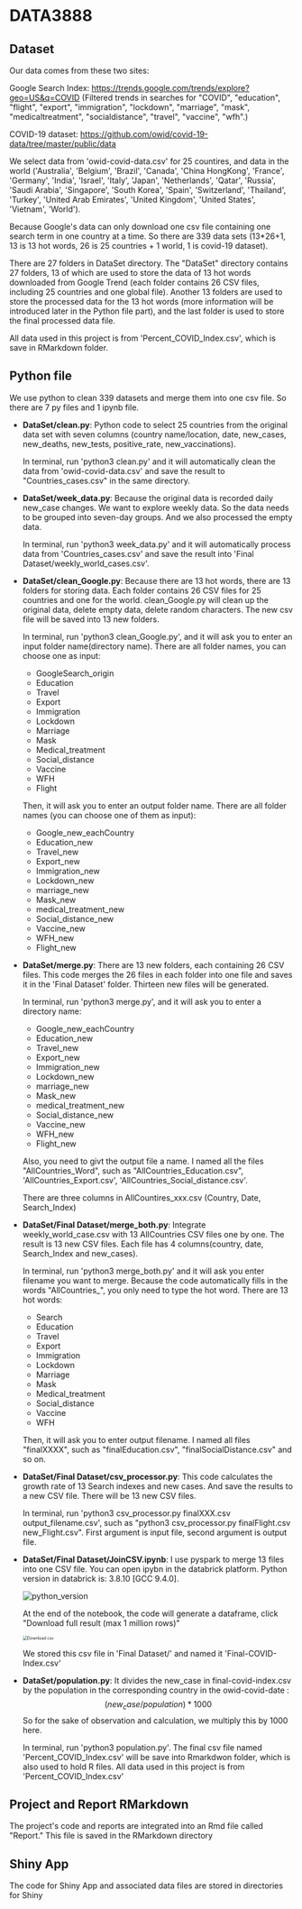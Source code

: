 # DATA3888
## Dataset

Our data comes from these two sites:

Google Search Index: https://trends.google.com/trends/explore?geo=US&q=COVID (Filtered trends in searches for "COVID", "education", "flight", "export", "immigration", "lockdown", "marriage", "mask", "medicaltreatment", "socialdistance", "travel", "vaccine", "wfh".)

COVID-19 dataset: https://github.com/owid/covid-19-data/tree/master/public/data

We select data from 'owid-covid-data.csv' for 25 countires, and data in the world ('Australia', 'Belgium', 'Brazil', 'Canada', 'China HongKong', 'France', 'Germany', 'India', 'Israel', 'Italy', 'Japan', 'Netherlands', 'Qatar', 'Russia', 'Saudi Arabia', 'Singapore', 'South Korea', 'Spain', 'Switzerland', 'Thailand', 'Turkey', 'United Arab Emirates', 'United Kingdom', 'United States', 'Vietnam', 'World').

Because Google's data can only download one csv file containing one search term in one country at a time. So there are 339 data sets (13*26+1, 13 is 13 hot words, 26 is 25 countries + 1 world, 1 is covid-19 dataset).

There are 27 folders in DataSet directory. The "DataSet" directory contains 27 folders, 13 of which are used to store the data of 13 hot words downloaded from Google Trend (each folder contains 26 CSV files, including 25 countries and one global file). Another 13 folders are used to store the processed data for the 13 hot words (more information will be introduced later in the Python file part), and the last folder is used to store the final processed data file.

All data used in this project is from 'Percent_COVID_Index.csv', which is save in RMarkdown folder. 

## Python file

We use python to clean 339 datasets and merge them into one csv file. So there are 7 py files and 1 ipynb file.

- **DataSet/clean.py**: Python code to select 25 countries from the original data set with seven columns (country name/location, date, new_cases, new_deaths, new_tests, positive_rate, new_vaccinations). 

  In terminal, run 'python3 clean.py' and it will automatically clean the data from 'owid-covid-data.csv' and save the result to "Countries_cases.csv" in the same directory.

- **DataSet/week_data.py**:  Because the original data is recorded daily new_case changes. We want to explore weekly data. So the data needs to be grouped into seven-day groups. And we also processed the empty data. 

  In terminal, run 'python3 week_data.py' and it will automatically process data from 'Countries_cases.csv' and save the result into 'Final Dataset/weekly_world_cases.csv'. 

- **DataSet/clean_Google.py**: Because there are 13 hot words, there are 13 folders for storing data. Each folder contains 26 CSV files for 25 countries and one for the world. clean_Google.py will clean up the original data, delete empty data, delete random characters. The new csv file will be saved into 13 new folders.

  In terminal, run 'python3 clean_Google.py', and it will ask you to enter an input folder name(directory name). There are all folder names, you can choose one as input: 

  - GoogleSearch_origin
  - Education
  - Travel
  - Export
  - Immigration
  - Lockdown
  - Marriage
  - Mask
  - Medical_treatment
  - Social_distance
  - Vaccine
  - WFH
  - Flight

  Then, it will ask you to enter an output folder name. There are all folder names (you can choose one of them as input):

  - Google_new_eachCountry
  - Education_new
  - Travel_new
  - Export_new
  - Immigration_new
  - Lockdown_new
  - marriage_new
  - Mask_new
  - medical_treatment_new
  - Social_distance_new
  - Vaccine_new
  - WFH_new
  - Flight_new

- **DataSet/merge.py**: There are 13 new folders, each containing 26 CSV files. This code merges the 26 files in each folder into one file and saves it in the 'Final Dataset' folder. Thirteen new files will be generated. 

  In terminal, run 'python3 merge.py', and it will ask you to enter a directory name:

  - Google_new_eachCountry
  - Education_new
  - Travel_new
  - Export_new
  - Immigration_new
  - Lockdown_new
  - marriage_new
  - Mask_new
  - medical_treatment_new
  - Social_distance_new
  - Vaccine_new
  - WFH_new
  - Flight_new

  Also, you need to givt the output file a name. I named all the files "AllCountries_Word", such as "AllCountries_Education.csv", 'AllCountries_Export.csv', 'AllCountries_Social_distance.csv'. 

  There are three columns in AllCountires_xxx.csv (Country, Date, Search_Index)

- **DataSet/Final Dataset/merge_both.py**: Integrate weekly_world_case.csv with 13 AllCountries CSV files one by one. The result is 13 new CSV files. Each file has 4 columns(country, date, Search_Index and new_cases).

  In terminal, run 'python3 merge_both.py' and it will ask you enter filename you want to merge. Because the code automatically fills in the words "AllCountries_",  you only need to type the hot word. There are 13 hot words: 

  - Search
  - Education
  - Travel
  - Export
  - Immigration
  - Lockdown
  - Marriage
  - Mask
  - Medical_treatment
  - Social_distance
  - Vaccine
  - WFH

  Then, it will ask you to enter output filename. I named all files "finalXXXX", such as "finalEducation.csv", "finalSocialDistance.csv" and so on.

- **DataSet/Final Dataset/csv_processor.py**: This code calculates the growth rate of 13 Search indexes and new cases. And save the results to a new CSV file. There will be 13 new CSV files. 

  In terminal, run 'python3 csv_processor.py finalXXX.csv output_filename.csv', such as "python3 csv_processor.py finalFlight.csv new_Flight.csv". First argument is input file, second argument is output file. 

- **DataSet/Final Dataset/JoinCSV.ipynb**: I use pyspark to merge 13 files into one CSV file. You can open ipybn in the databrick platform. Python version in databrick is: 3.8.10  [GCC 9.4.0]. 

  ![python_version](/Users/apple/Desktop/DATA3888/python_version.png)

  At the end of the notebook, the code will generate a dataframe, click "Download full result (max 1 million rows)"

  <img src="/Users/apple/Desktop/DATA3888/Download csv.png" alt="Download csv" style="zoom:50%;" />

  We stored this csv file in 'Final Dataset/' and named it 'Final-COVID-Index.csv'

- **DataSet/population.py**: It divides the new_case in final-covid-index.csv by the population in the corresponding country in the owid-covid-date :
  $$
  (new_case/population)*1000
  $$
  So for the sake of observation and calculation, we multiply this by 1000 here.

  In terminal, run 'python3 population.py'. The final csv file named 'Percent_COVID_Index.csv' will be save into Rmarkdwon folder,  which is also used to hold R files. All data used in this project is from 'Percent_COVID_Index.csv'



## Project and Report RMarkdown

The project's code and reports are integrated into an Rmd file called "Report." This file is saved in the RMarkdown directory

## Shiny App

The code for Shiny App and associated data files are stored in directories for Shiny
